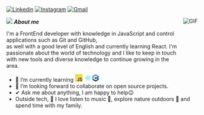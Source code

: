 [![Linkedin](https://img.shields.io/badge/-LinkedIn-blue?style=flat&logo=Linkedin&logoColor=white)](https://www.linkedin.com/in/arianna-grangetto-56b2a9290/)
[![Instagram](https://img.shields.io/badge/-Instagram-c13584?style=flat&labelColor=c13584&logo=instagram&logoColor=white)](https://www.instagram.com/arigrangetto/)
[![Gmail](https://img.shields.io/badge/-Gmail-c14438?style=flat&logo=Gmail&logoColor=white)](https://mail.google.com/mail/u/0/?tab=rm&ogbl#inbox)

<img align="right" alt="GIF" margin-left="20px" height="160px" src="https://media.giphy.com/media/du3J3cXyzhj75IOgvA/giphy.gif" />

<img src="https://media.giphy.com/media/ObNTw8Uzwy6KQ/giphy.gif" width="30px">&nbsp;***About me***

I'm a FrontEnd developer with knowledge in JavaScript and control applications such as Git and GitHub,<br>
as well with a good level of English and currently learning React.
I'm passionate about the world of technology and I like to keep in touch with new tools and diverse knowledge to continue growing in the area.

- 🌱 I’m currently learning <img height="20" src="https://raw.githubusercontent.com/github/explore/80688e429a7d4ef2fca1e82350fe8e3517d3494d/topics/javascript/javascript.png"></code>
<code><img height="20" src="https://raw.githubusercontent.com/github/explore/80688e429a7d4ef2fca1e82350fe8e3517d3494d/topics/react/react.png"></code><code><img height="20" src="https://raw.githubusercontent.com/github/explore/80688e429a7d4ef2fca1e82350fe8e3517d3494d/topics/cpp/cpp.png"></code>
- 👯 I’m looking forward to collaborate on open source projects.
- ✔ Ask me about anything, I am happy to help😉<br>
- Outside tech, 📖 I love listen to music 🎵, explore nature outdoors 🌴 and spend time with my family.
